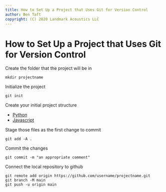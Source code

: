 ```yaml
---
title: How to Set Up a Project that Uses Git for Version Control
author: Ben Taft
copyright: (C) 2020 Landmark Acoustics LLC
---
```


# How to Set Up a Project that Uses Git for Version Control

Create the folder that the project will be in
```console
mkdir projectname
```
Initialize the project
```{sh}
git init
```
Create your initial project structure

- [Python](./python/package.md)
- [Javascript](./javascript.md)

Stage those files as the first change to commit
```{sh}
git add -A .
```
Commit the changes
```{sh}
git commit -m "an appropriate comment"
```
Connect the local repository to github
```{sh}
git remote add origin https://github.com/username/projectname.git
git branch -M main
git push -u origin main
```
